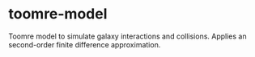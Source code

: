 # toomre-model
Toomre model to simulate galaxy interactions and collisions. Applies an second-order finite difference approximation.
